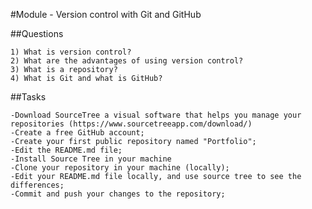 #Module - Version control with Git and GitHub

##Questions

	1) What is version control?	
	2) What are the advantages of using version control?
	3) What is a repository?
	4) What is Git and what is GitHub?

	
##Tasks

	-Download SourceTree a visual software that helps you manage your repositories (https://www.sourcetreeapp.com/download/)
	-Create a free GitHub account;
	-Create your first public repository named "Portfolio";
	-Edit the README.md file;
	-Install Source Tree in your machine
	-Clone your repository in your machine (locally);
	-Edit your README.md file locally, and use source tree to see the differences;
	-Commit and push your changes to the repository;
	
